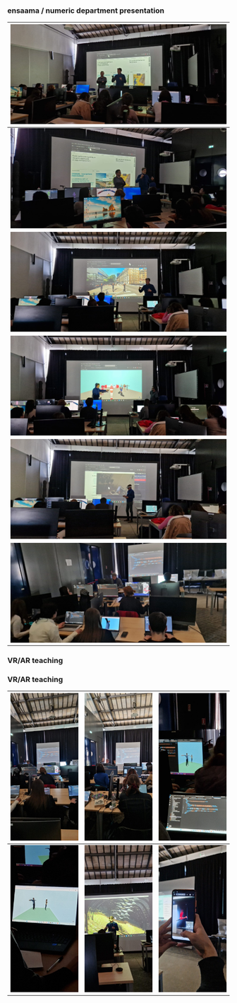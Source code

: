 ### ensaama / numeric department presentation
| ![Image 1](./h/img_0.jpg) |
|----------------|
| ![Image 2](./h/img_1.jpg) |
| ![Image 3](./h/img_2.jpg) |
| ![Image 4](./h/img_3.jpg) |
| ![Image 5](./h/img_4.jpg) |
| ![Image 6](./h/img_5.jpg) |

### VR/AR teaching

### VR/AR teaching
| ![Image 1](./v/img_0.jpg) | ![Image 2](./v/img_1.jpg) | ![Image 3](./v/img_2.jpg) |
|----------------|----------------|----------------|
| ![Image 4](./v/img_3.jpg) | ![Image 5](./v/img_4.jpg) | ![Image 6](./v/img_5.jpg) |

